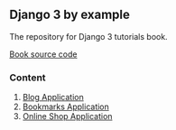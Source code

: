 ## Django 3 by example

The repository for Django 3 tutorials book.

[Book source code](https://github.com/PacktPublishing/Django-3-by-Example)


### Content
1. [Blog Application](https://github.com/emelyantsev/django_3_by_example/tree/master/mysite)
2. [Bookmarks Application](https://github.com/emelyantsev/django_3_by_example/tree/master/bookmarks)
3. [Online Shop Application](https://github.com/emelyantsev/django_3_by_example/tree/master/myshop)
